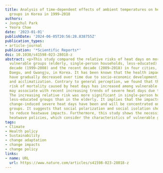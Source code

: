 ```yaml
---
title: Analysis of time-dependent effects of ambient temperatures on health by vulnerable
  groups in Korea in 1999–2018
authors:
- Jongchul Park
- Yeora Chae
date: '2023-01-01'
publishDate: '2024-06-05T20:56:28.838755Z'
publication_types:
- article-journal
publication: '*Scientific Reports*'
doi: 10.1038/s41598-023-28018-z
abstract: <p>This study compared the relative risks of heat days on mortalities by
  vulnerable groups (elderly, single-person households, less-educated) in the past
  decade (1999–2008) and the recent decade (2009–2018) in four cities, Seoul, Incheon,
  Daegu, and Gwangju, in Korea. It has been known that the health impacts of heatwaves
  have gradually decreased over time due to socio-economic development, climate adaptation,
  and acclimatization. Contrary to general perception, we found that the recent relative
  risk of mortality caused by heat days has increased among vulnerable groups. It
  may associate with recent increasing trends of severe heat days due to climate change.
  The increasing relative risk was more significant in single-person households and
  less-educated groups than in the elderly. It implies that the impacts of climate
  change-induced severe heat days have been and will be concentrated on vulnerable
  groups. It suggests that social polarization and social isolation should be addressed
  to reduce heatwave impacts. Furthermore, this study shows the necessity of customized
  heatwave policies, which consider the characteristics of vulnerable groups.</p>
tags:
- Climate
- Health policy
- Sustainability
- change adaptation
- change impacts
- change policy
links:
- name: URL
  url: https://www.nature.com/articles/s41598-023-28018-z
---
```

